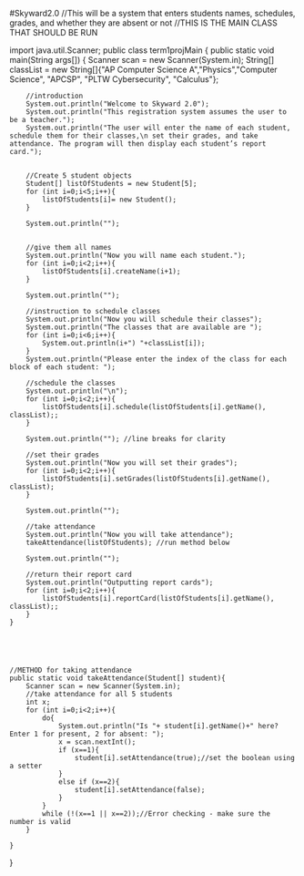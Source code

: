   #Skyward2.0
//This will be a system that enters students names, schedules, grades, and whether they are absent or not
//THIS IS THE MAIN CLASS THAT SHOULD BE RUN

import java.util.Scanner;
public class term1projMain {
    public static void main(String args[]) {
        Scanner scan = new Scanner(System.in);
        String[] classList = new String[]{"AP Computer Science A","Physics","Computer Science", "APCSP", "PLTW Cybersecurity", "Calculus"};
        
        //introduction
        System.out.println("Welcome to Skyward 2.0");
        System.out.println("This registration system assumes the user to be a teacher.");
        System.out.println("The user will enter the name of each student, schedule them for their classes,\n set their grades, and take attendance. The program will then display each student’s report card.");
        
        
        //Create 5 student objects
        Student[] listOfStudents = new Student[5]; 
        for (int i=0;i<5;i++){
            listOfStudents[i]= new Student();
        }
        
        System.out.println("");
        
        
        //give them all names
        System.out.println("Now you will name each student.");
        for (int i=0;i<2;i++){
            listOfStudents[i].createName(i+1);
        }
        
        System.out.println("");
        
        //instruction to schedule classes
        System.out.println("Now you will schedule their classes");
        System.out.println("The classes that are available are ");
        for (int i=0;i<6;i++){
            System.out.println(i+") "+classList[i]);
        }
        System.out.println("Please enter the index of the class for each block of each student: ");
        
        //schedule the classes
        System.out.println("\n");
        for (int i=0;i<2;i++){
            listOfStudents[i].schedule(listOfStudents[i].getName(), classList);;
        }
        
        System.out.println(""); //line breaks for clarity
        
        //set their grades
        System.out.println("Now you will set their grades");
        for (int i=0;i<2;i++){
            listOfStudents[i].setGrades(listOfStudents[i].getName(), classList);
        }
        
        System.out.println("");
        
        //take attendance
        System.out.println("Now you will take attendance");
        takeAttendance(listOfStudents); //run method below
        
        System.out.println("");
        
        //return their report card
        System.out.println("Outputting report cards");
        for (int i=0;i<2;i++){
            listOfStudents[i].reportCard(listOfStudents[i].getName(), classList);;
        }
    }
    
    
    
    
    
    //METHOD for taking attendance
    public static void takeAttendance(Student[] student){
        Scanner scan = new Scanner(System.in);
        //take attendance for all 5 students
        int x;
        for (int i=0;i<2;i++){
            do{
                System.out.println("Is "+ student[i].getName()+" here? Enter 1 for present, 2 for absent: ");
                x = scan.nextInt();
                if (x==1){
                    student[i].setAttendance(true);//set the boolean using a setter
                }
                else if (x==2){
                    student[i].setAttendance(false);
                }
            }
            while (!(x==1 || x==2));//Error checking - make sure the number is valid
        }
        
    }
    
    
    
}
